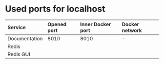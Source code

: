 # Used ports for localhost

| Service       | Opened port | Inner Docker port | Docker network |
|:--------------|:------------|:------------------|:---------------|
| Documentation | 8010        | 8010              | -              |
| Redis         |             |                   |                |
| Redis GUI     |             |                   |                |